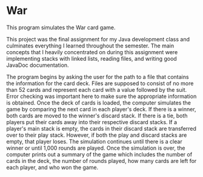 # War
 
This program simulates the War card game.

This project was the final assignment for my Java development class and culminates everything I learned throughout the semester. The main concepts that I heavily concentrated on during this assignment were implementing stacks with linked lists, reading files, and writing good JavaDoc documentation.

The program begins by asking the user for the path to a file that contains the information for the card deck. Files are supposed to consist of no more than 52 cards and represent each card with a value followed by the suit. Error checking was important here to make sure the appropriate information is obtained. Once the deck of cards is loaded, the computer simulates the game by comparing the next card in each player's deck. If there is a winner, both cards are moved to the winner's discard stack. If there is a tie, both players put their cards away into their respective discard stacks. If a player's main stack is empty, the cards in their discard stack are transferred over to their play stack. However, if both the play and discard stacks are empty, that player loses. The simulation continues until there is a clear winner or until 1,000 rounds are played. Once the simulation is over, the computer prints out a summary of the game which includes the number of cards in the deck, the number of rounds played, how many cards are left for each player, and who won the game.